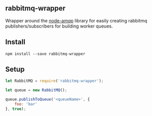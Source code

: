 ## rabbitmq-wrapper

Wrapper around the [node-amqp](https://github.com/postwait/node-amqp) library for easily creating rabbitmq publishers/subscribers for building worker queues.

## Install

```
npm install --save rabbitmq-wrapper
```

## Setup

```javascript
let RabbitMQ = require('rabbitmq-wrapper');

let queue = new RabbitMQ();

queue.publishToQueue('<queueName>', {
	foo: 'bar'
}, true);


```